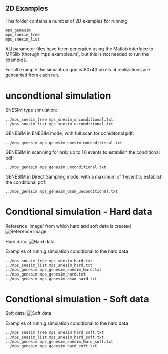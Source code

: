 ## 2D Examples
This folder contains a number of 2D examples for running

	mps_genesim
	mps_snesim_tree
	mps_snesim_list

ALl parameter files have been generated using the Matlab interface to MPSlib 
(thorugh mps_examples.m), but this is not needed to run the examples. 

For all example the simulation grid is 80x40 pixels.
4 realizations are genearted from each run. 


# uncondtional simulation
SNESIM type simulation:

	../mps_snesim_tree mps_snesim_unconditional.txt
	../mps_snesim_list mps_snesim_unconditional.txt

GENESIM in ENESIM mode, with full scan for coniditonal pdf:

	../mps_genesim mps_genesim_enesim_unconditional.txt

GENESIM in scanning for only up to 10 events to establish the conditional pdf:

	../mps_genesim mps_genesim_unconditional.txt

GENESIM in Direct Sampling mode, with a maximum of 1 event to establish the conditional pdf:

	../mps_genesim mps_genesim_dsam_unconditional.txt


# Condtional simulation - Hard data
Reference 'image' from which hard and soft data is created
![Reference image](https://raw.githubusercontent.com/ergosimulation/mpslib/master/examples/2D/mps_2d_examples_reference_ti01.png)

Hard data:
![Hard data](https://raw.githubusercontent.com/ergosimulation/mpslib/master/examples/2D/mps_2d_examples_hard_ti01.png)

Examples of runnig simulation conditional to the hard data

	../mps_snesim_tree mps_snesim_hard.txt
	../mps_snesim_list mps_snesim_hard.txt
	../mps_genesim mps_genesim_enesim_hard.txt
	../mps_genesim mps_genesim_hard.txt
	../mps_genesim mps_genesim_dsam_hard.txt


# Condtional simulation - Soft data
Soft data:
![Soft data](https://raw.githubusercontent.com/ergosimulation/mpslib/master/examples/2D/mps_examples_soft_ti01.png)

Examples of runnig simulation conditional to the hard data

	../mps_snesim_tree mps_snesim_hard_soft.txt
	../mps_snesim_list mps_snesim_hard_soft.txt
	../mps_genesim mps_genesim_enesim_hard_soft.txt
	../mps_genesim mps_genesim_hard_soft.txt



